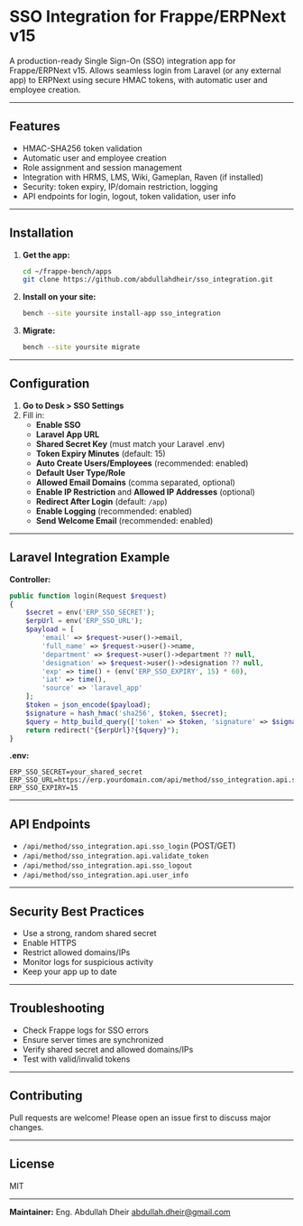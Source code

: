 # SSO Integration for Frappe/ERPNext v15

A production-ready Single Sign-On (SSO) integration app for Frappe/ERPNext v15.
Allows seamless login from Laravel (or any external app) to ERPNext using secure HMAC tokens, with automatic user and employee creation.

---

## Features

- HMAC-SHA256 token validation
- Automatic user and employee creation
- Role assignment and session management
- Integration with HRMS, LMS, Wiki, Gameplan, Raven (if installed)
- Security: token expiry, IP/domain restriction, logging
- API endpoints for login, logout, token validation, user info

---

## Installation

1. **Get the app:**

   ```sh
   cd ~/frappe-bench/apps
   git clone https://github.com/abdullahdheir/sso_integration.git
   ```

2. **Install on your site:**

   ```sh
   bench --site yoursite install-app sso_integration
   ```

3. **Migrate:**
   ```sh
   bench --site yoursite migrate
   ```

---

## Configuration

1. **Go to Desk > SSO Settings**
2. Fill in:
   - **Enable SSO**
   - **Laravel App URL**
   - **Shared Secret Key** (must match your Laravel .env)
   - **Token Expiry Minutes** (default: 15)
   - **Auto Create Users/Employees** (recommended: enabled)
   - **Default User Type/Role**
   - **Allowed Email Domains** (comma separated, optional)
   - **Enable IP Restriction** and **Allowed IP Addresses** (optional)
   - **Redirect After Login** (default: `/app`)
   - **Enable Logging** (recommended: enabled)
   - **Send Welcome Email** (recommended: enabled)

---

## Laravel Integration Example

**Controller:**

```php
public function login(Request $request)
{
    $secret = env('ERP_SSO_SECRET');
    $erpUrl = env('ERP_SSO_URL');
    $payload = [
        'email' => $request->user()->email,
        'full_name' => $request->user()->name,
        'department' => $request->user()->department ?? null,
        'designation' => $request->user()->designation ?? null,
        'exp' => time() + (env('ERP_SSO_EXPIRY', 15) * 60),
        'iat' => time(),
        'source' => 'laravel_app'
    ];
    $token = json_encode($payload);
    $signature = hash_hmac('sha256', $token, $secret);
    $query = http_build_query(['token' => $token, 'signature' => $signature]);
    return redirect("{$erpUrl}?{$query}");
}
```

**.env:**

```
ERP_SSO_SECRET=your_shared_secret
ERP_SSO_URL=https://erp.yourdomain.com/api/method/sso_integration.api.sso_login
ERP_SSO_EXPIRY=15
```

---

## API Endpoints

- `/api/method/sso_integration.api.sso_login` (POST/GET)
- `/api/method/sso_integration.api.validate_token`
- `/api/method/sso_integration.api.sso_logout`
- `/api/method/sso_integration.api.user_info`

---

## Security Best Practices

- Use a strong, random shared secret
- Enable HTTPS
- Restrict allowed domains/IPs
- Monitor logs for suspicious activity
- Keep your app up to date

---

## Troubleshooting

- Check Frappe logs for SSO errors
- Ensure server times are synchronized
- Verify shared secret and allowed domains/IPs
- Test with valid/invalid tokens

---

## Contributing

Pull requests are welcome! Please open an issue first to discuss major changes.

---

## License

MIT

---

**Maintainer:** Eng. Abdullah Dheir
abdullah.dheir@gmail.com
